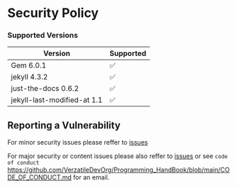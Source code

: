 # Security Policy

### Supported Versions

| Version | Supported          |
| ------- | ------------------ |
| Gem 6.0.1   | :white_check_mark: |
| jekyll 4.3.2   | :white_check_mark:                |
| just-the-docs 0.6.2   | :white_check_mark: |
| jekyll-last-modified-at 1.1  | :white_check_mark:               |

## Reporting a Vulnerability

For minor security issues please reffer to [issues](https://github.com/VerzatileDevOrg/Programming_HandBook/issues)

For major security or content issues please also reffer to [issues](https://github.com/VerzatileDevOrg/Programming_HandBook/issues) or see `code of conduct` https://github.com/VerzatileDevOrg/Programming_HandBook/blob/main/CODE_OF_CONDUCT.md for an email.
